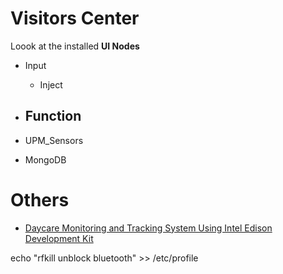 # Visitors Center

Loook at the installed __UI Nodes__

- Input
  - Inject
- Function
  - 
- UPM_Sensors

- MongoDB

# Others

- [Daycare Monitoring and Tracking System Using Intel Edison Development Kit](http://www.instructables.com/id/Daycare-Monitoring-and-Tracking-System-Using-Intel/?ALLSTEPS)

echo "rfkill unblock bluetooth" >> /etc/profile
